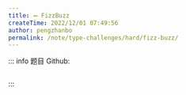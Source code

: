 ```yaml
---
title: ➖ FizzBuzz
createTime: 2022/12/01 07:49:56
author: pengzhanbo
permalink: /note/type-challenges/hard/fizz-buzz/
---
```


::: info 题目
Github: []()

```ts
```
:::

